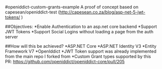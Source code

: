 #openiddict-custom-grants-example
A proof of concept based on capesean/openiddict-test (http://capesean.co.za/blog/asp-net-5-jwt-tokens/ )

##Objectives:
*Enable Authentication to an asp.net core backend
*Support JWT Tokens 
*Support Social Logins without loading a page from the auth server


##How will this be achieved?
*ASP.NET Core
*ASP.NET Identity V3
*Entity Framework V7
*OpenIddict
*JWT Token support was already implemented from the main repo I forked from
*Custom Grant types supported by this PR: https://github.com/openiddict/openiddict-core/pull/205
